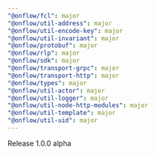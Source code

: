 ```yaml
---
"@onflow/fcl": major
"@onflow/util-address": major
"@onflow/util-encode-key": major
"@onflow/util-invariant": major
"@onflow/protobuf": major
"@onflow/rlp": major
"@onflow/sdk": major
"@onflow/transport-grpc": major
"@onflow/transport-http": major
"@onflow/types": major
"@onflow/util-actor": major
"@onflow/util-logger": major
"@onflow/util-node-http-modules": major
"@onflow/util-template": major
"@onflow/util-uid": major
---
```


Release 1.0.0 alpha
